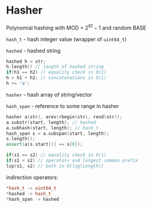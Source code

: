 # Hasher
Polynomial hashing with MOD = $2^{61} - 1$ and random BASE

```hash_t``` - hash integer value (wrapper of ```uint64_t```)

```hashed``` - hashed string

```c++
hashed h = str;
h.length() // length of hashed string
if(h1 == h2) // equality check in O(1)
h = h1 + h2; // concatenations in O(1)
h += 'a';
```

```hasher``` - hash array of string/vector

```hash_span``` - reference to some range in hasher

```c++
hasher a(str), arev(rbegin(str), rend(str));
a.substr(start, length); // hashed
a.subhash(start, length); // hash_t
hash_span s = a.subspan(start, length); 
s.length();
assert(a[s.start()] == s[0]);

if(s1 == s2) // equality check in O(1)
if(s1 < s2) // operator< and longest common prefix
lcp(s1, s2) // both in O(log(Length))
```

indirection operators:

```c++
*hash_t -> uint64_t
*hashed -> hash_t
*hash_span -> hashed
```
